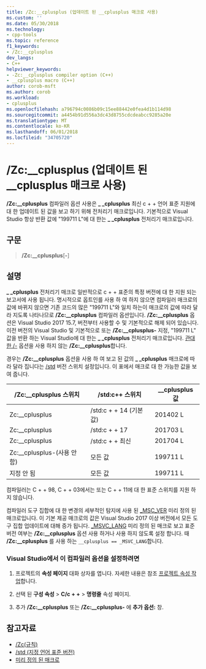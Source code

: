 ```yaml
---
title: /Zc:__cplusplus (업데이트 된 __cplusplus 매크로 사용)
ms.custom: ''
ms.date: 05/30/2018
ms.technology:
- cpp-tools
ms.topic: reference
f1_keywords:
- /Zc:__cplusplus
dev_langs:
- C++
helpviewer_keywords:
- -Zc:__cplusplus compiler option (C++)
- __cplusplus macro (C++)
author: corob-msft
ms.author: corob
ms.workload:
- cplusplus
ms.openlocfilehash: a796794c0086b09c15ee88442e0fea4d1b114d98
ms.sourcegitcommit: a4454b91d556a3dc43d8755cdcdeabcc9285a20e
ms.translationtype: MT
ms.contentlocale: ko-KR
ms.lasthandoff: 06/01/2018
ms.locfileid: "34705720"
---
```

# <a name="zccplusplus-enable-updated-cplusplus-macro"></a>/Zc:__cplusplus (업데이트 된 __cplusplus 매크로 사용)

**/Zc:__cplusplus** 컴파일러 옵션 사용은  **\_ \_cplusplus** 최신 c + + 언어 표준 지원에 대 한 업데이트 된 값을 보고 하기 위해 전처리기 매크로입니다. 기본적으로 Visual Studio 항상 반환 값에 "199711 L"에 대 한는  **\_ \_cplusplus** 전처리기 매크로입니다.

## <a name="syntax"></a>구문

> **/Zc:__cplusplus**[**-**]

## <a name="remarks"></a>설명

**\_ \_cplusplus** 전처리기 매크로 일반적으로 c + + 표준의 특정 버전에 대 한 지원 되는 보고서에 사용 됩니다. 명시적으로 옵트인를 사용 하 여 하지 않으면 컴파일러 매크로의 값에 바뀌지 않으면 기존 코드의 많은 "199711 L"와 일치 하는이 매크로의 값에 따라 달라 지도록 나타나므로 **/Zc:__cplusplus** 컴파일러 옵션입니다. **/Zc:__cplusplus** 옵션은 Visual Studio 2017 15.7, 버전부터 사용할 수 및 기본적으로 해제 되어 있습니다. 이전 버전의 Visual Studio 및 기본적으로 또는 **/Zc:__cplusplus-** 지정, "199711 L" 값을 반환 하는 Visual Studio에 대 한는  **\_ \_cplusplus** 전처리기 매크로입니다. [관대 한 /-](permissive-standards-conformance.md) 옵션을 사용 하지 않는 **/Zc:__cplusplus**합니다.

경우는 **/Zc:__cplusplus** 옵션을 사용 하 여 보고 된 값의  **\_ \_cplusplus** 매크로에 따라 달라 집니다는 [/std](std-specify-language-standard-version.md) 버전 스위치 설정입니다. 이 표에서 매크로 대 한 가능한 값을 보여 줍니다.

|/Zc:__cplusplus 스위치|/std:c++ 스위치|__cplusplus 값|
|-|-|-|
Zc:__cplusplus|/std:c + + 14 (기본값)|201402 L
Zc:__cplusplus|/std:c + + 17|201703 L
Zc:__cplusplus|/std:c + + 최신|201704 L
Zc:__cplusplus-(사용 안 함)|모든 값|199711 L
지정 안 됨|모든 값|199711 L

컴파일러는 C + + 98, C + + 03에서는 또는 C + + 11에 대 한 표준 스위치를 지원 하지 않습니다.

컴파일러 도구 집합에 대 한 변경의 세부적인 탐지에 사용 된 [_MSC_VER](../../preprocessor/predefined-macros.md) 미리 정의 된 매크로입니다. 이 기본 제공 매크로의 값은 Visual Studio 2017 이상 버전에서 모든 도구 집합 업데이트에 대해 증가 됩니다. [_MSVC_LANG](../../preprocessor/predefined-macros.md) 미리 정의 된 매크로 보고 표준 버전 여부는 **/Zc:__cplusplus** 옵션 사용 하거나 사용 하지 않도록 설정 합니다. 때 **/Zc:__cplusplus** 를 사용 하는 `__cplusplus == _MSVC_LANG`합니다.

### <a name="to-set-this-compiler-option-in-visual-studio"></a>Visual Studio에서 이 컴파일러 옵션을 설정하려면

1. 프로젝트의 **속성 페이지** 대화 상자를 엽니다. 자세한 내용은 참조 [프로젝트 속성 작업](../../ide/working-with-project-properties.md)합니다.

1. 선택 된 **구성 속성** > **C/c + +** > **명령줄** 속성 페이지.

1. 추가 **/Zc:__cplusplus** 또는 **/Zc:__cplusplus-** 에 **추가 옵션:** 창.

## <a name="see-also"></a>참고자료

- [/Zc(규칙)](zc-conformance.md)
- [/std (지정 언어 표준 버전)](std-specify-language-standard-version.md)
- [미리 정의 된 매크로](../../preprocessor/predefined-macros.md)
